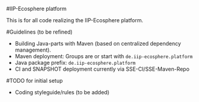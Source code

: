 #IIP-Ecosphere platform

This is for all code realizing the IIP-Ecosphere platform.

#Guidelines (to be refined)
* Building Java-parts with Maven (based on centralized dependency management).
* Maven deployment: Groups are or start with ``de.iip-ecosphere.platform``
* Java package prefix: ``de.iip-ecosphere.platform``
* CI and SNAPSHOT deployment currently via SSE-CI/SSE-Maven-Repo

#TODO for initial setup
* Coding styleguide/rules (to be added)